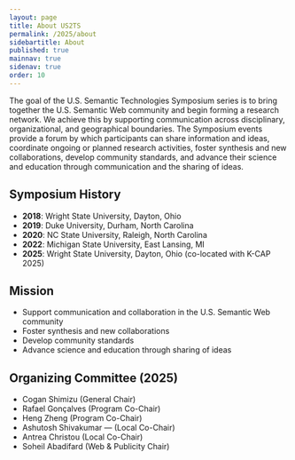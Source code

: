 ```yaml
---
layout: page
title: About US2TS
permalink: /2025/about
sidebartitle: About
published: true
mainnav: true
sidenav: true
order: 10
---
```


The goal of the U.S. Semantic Technologies Symposium series is to bring together the U.S. Semantic Web community and begin forming a research network. We achieve this by supporting communication across disciplinary, organizational, and geographical boundaries. The Symposium events provide a forum by which participants can share information and ideas, coordinate ongoing or planned research activities, foster synthesis and new collaborations, develop community standards, and advance their science and education through communication and the sharing of ideas.

## Symposium History
- **2018**: Wright State University, Dayton, Ohio
- **2019**: Duke University, Durham, North Carolina
- **2020**: NC State University, Raleigh, North Carolina
- **2022**: Michigan State University, East Lansing, MI
- **2025**: Wright State University, Dayton, Ohio (co-located with K-CAP 2025)

## Mission

- Support communication and collaboration in the U.S. Semantic Web community
- Foster synthesis and new collaborations
- Develop community standards
- Advance science and education through sharing of ideas

## Organizing Committee (2025)
- Cogan Shimizu (General Chair)
- Rafael Gonçalves (Program Co-Chair)
- Heng Zheng (Program Co-Chair)
- Ashutosh Shivakumar — (Local Co-Chair)
- Antrea Christou (Local Co-Chair)
- Soheil Abadifard (Web & Publicity Chair)

